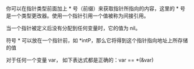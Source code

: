 你可以在指针类型前面加上 * 号（前缀）来获取指针所指向的内容，这里的 * 号是一个类型更改器。使用一个指针引用一个值被称为间接引用。

当一个指针被定义后没有分配到任何变量时，它的值为 nil。

符号 * 可以放在一个指针前，如 *intP，那么它将得到这个指针指向地址上所存储的值

对于任何一个变量 var， 如下表达式都是正确的：var == *(&var)